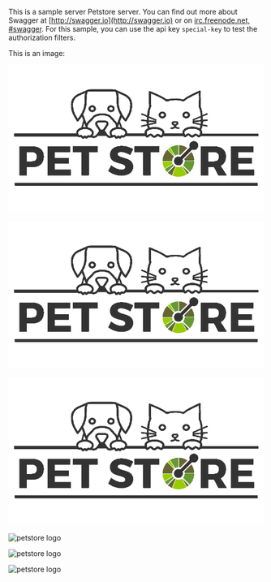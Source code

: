 This is a sample server Petstore server.  You can find out more about Swagger at [http://swagger.io](http://swagger.io) or on [irc.freenode.net, #swagger](http://swagger.io/irc/). For this sample, you can use the api key `special-key` to test the authorization filters.

This is an image:

![petstore logo](../images/logo.png)  

![petstore logo](images/logo.png)  

![petstore logo](/images/logo.png)   

![petstore logo](./logo.png)  

![petstore logo](logo.png)  

![petstore logo](/logo.png)  